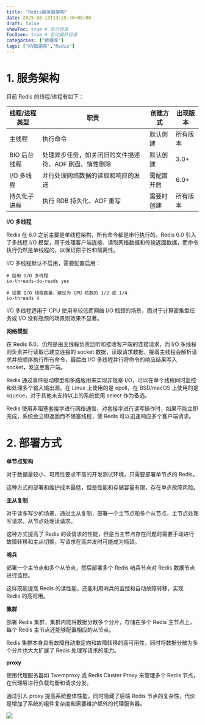 ```yaml
---
title: "Redis服务器架构"
date: 2025-08-13T13:25:40+08:00
draft: false
showToc: true # 显示目录
TocOpen: true # 自动展开目录
categories: ["数据库"]
tags: ["KV数据库","Redis"]
---
```


# 1. 服务架构

目前 Redis 的线程/进程有如下：

| 线程/进程类型 | 职责                                                   | 创建方式   | 出现版本 |
| ------------- | ------------------------------------------------------ | ---------- | -------- |
| 主线程        | 执行命令                                               | 默认创建   | 所有版本 |
| BIO 后台线程  | 处理异步任务，如关闭旧的文件描述符、AOF 刷盘、惰性删除 | 默认创建   | 3.0+     |
| I/O 多线程    | 并行处理网络数据的读取和响应的发送                     | 需配置开启 | 6.0+     |
| 持久化子进程  | 执行 RDB 持久化、AOF 重写                              | 需要时创建 | 所有版本 |

**I/O 多线程**

Redis 在 6.0 之前主要是单线程架构，所有命令都是串行执行的。Redis 6.0 引入了多线程 I/O 模型，用于处理客户端连接、读取网络数据和传输返回数据，而命令执行仍然是单线程的，以保证原子性和隔离性。

I/O 多线程默认不启用，需要配置启用：

```
# 启用 I/O 多线程
io-threads-do-reads yes

# 设置 I/O 线程数量，建议为 CPU 核数的 1/2 或 1/4
io-threads 4
```

I/O 多线程适用于 CPU 使用率较低而网络 I/O 瓶颈的场景，而对于计算密集型任务或 I/O 没有瓶颈的场景则效果不显著。

**网络模型**

在 Redis 6.0，仍然是由主线程负责监听和接收客户端的连接请求，而 I/O 多线程则负责并行读取已建立连接的 socket 数据，读取请求数据，接着主线程会解析请求并按顺序执行所有命令，最后由 I/O 多线程并行将命令的响应结果写入 socket，发送至客户端。

Redis 通过事件驱动模型和多路服用来实现非阻塞 I/O，可以在单个线程同时监控和处理多个输入输出源。在 Linux 上使用的是 epoll，在 BSD/macOS 上使用的是 kqueue，对于其他未支持以上的系统使用 select 作为备选。

Redis 使用非阻塞套接字进行网络通信，对套接字进行读写操作时，如果不能立即完成，系统会立即返回而不阻塞线程，使 Redis 可以迅速响应多个客户端请求。

# 2. 部署方式

**单节点架构**

对于数据量较小、可用性要求不高的开发测试环境，只需要部署单节点的 Redis。

这种方式的部署和维护成本最低，但是性能和存储容量有限，存在单点故障风险。

**主从复制**

对于读多写少的场景，通过主从复制，部署一个主节点和多个从节点，主节点处理写请求，从节点处理读请求。

这种方式提高了 Redis 的读请求的性能，但是当主节点存在问题时需要手动进行故障转移和主从切换，写请求在高并发时可能成为瓶颈。

**哨兵**

部署一个主节点和多个从节点，然后部署多个 Redis 哨兵节点对 Redis 数据节点进行监控。

这样既能提高 Redis 的读性能，还能利用哨兵的监控和自动故障转移，实现 Redis 的高可用。

**集群**

部署 Redis 集群，集群内能将数据分散多个分片，存储在多个 Redis 主节点上，每个 Redis 主节点还能够配置相应的从节点。

Redis 集群本身具有故障自动重定向和故障转移的高可用性，同时将数据分散为多个分片也大大扩展了 Redis 处理写请求的能力。

**proxy**

使用代理服务器如 Twemproxy 或 Redis Cluster Proxy 来管理多个 Redis 节点，在代理层进行负载均衡和请求分发。

通过引入 proxy 提高系统整体性能，同时隐藏了后端 Redis 节点的复杂性，代价是增加了系统的组件复杂度和需要维护额外的代理服务器。

![](https://blog-1304941664.cos.ap-guangzhou.myqcloud.com/article_material/database/redis_deploy.jpg)

